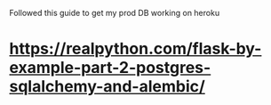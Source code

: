 Followed this guide to get my prod DB working on heroku
# https://realpython.com/flask-by-example-part-2-postgres-sqlalchemy-and-alembic/